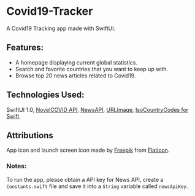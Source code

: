 # Covid19-Tracker

A Covid19 Tracking app made with SwiftUI.

## Features:
* A homepage displaying current global statistics.
* Search and favorite countries that you want to keep up with.
* Browse top 20 news articles related to Covid19.

## Technologies Used:
SwiftUI 1.0, [NovelCOVID API](https://github.com/NovelCovid/API), [NewsAPI](https://newsapi.org/), [URLImage](https://github.com/dmytro-anokhin/url-image), [IsoCountryCodes for Swift](https://github.com/funky-monkey/IsoCountryCodes).

## Attributions
App icon and launch screen icon made by [Freepik](https://www.flaticon.com/authors/freepik) from [Flaticon](www.flaticon.com).

### Notes:
To run the app, please obtain a API key for News API, create a `Constants.swift` file and save it into a `String` variable called `newsApiKey`.
